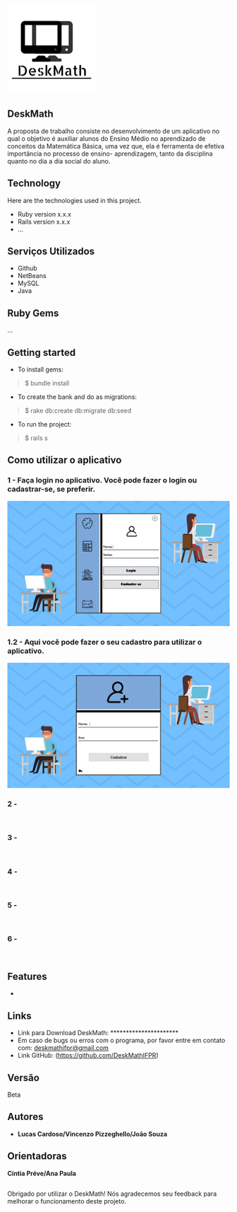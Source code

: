 ![Logo do projeto!](https://github.com/DeskMathIFPR/ReadME/blob/main/logo2.png)
 
## DeskMath
 
A proposta de trabalho consiste no desenvolvimento de um aplicativo no qual o objetivo é auxiliar alunos do Ensino Médio no aprendizado de conceitos da Matemática Básica, uma vez que, ela é ferramenta de efetiva importância no processo de ensino- aprendizagem, tanto da disciplina quanto no dia a dia social do aluno.
 
 
## Technology 
 
Here are the technologies used in this project.
 
* Ruby version  x.x.x
* Rails version x.x.x
* ...
 
 
## Serviços Utilizados
 
* Github
* NetBeans
* MySQL
* Java 
 
 
## Ruby Gems
...
 
## Getting started
 
* To install gems:
>    $ bundle install
* To create the bank and do as migrations:
>    $ rake db:create db:migrate db:seed
* To run the project:
>    $ rails s
 
## Como utilizar o aplicativo
 
### 1 - Faça login no aplicativo. Você pode fazer o login ou cadastrar-se, se preferir.
![Login Print](https://github.com/DeskMathIFPR/ReadME/blob/main/loginTELA.png)

### 1.2 - Aqui você pode fazer o seu cadastro para utilizar o aplicativo. 
![Cadastro Print](https://github.com/DeskMathIFPR/ReadME/blob/main/cadastroTELA.png)

### 2 - 
![]()

### 3 - 
![]()

### 4 - 
![]()

### 5 - 
![]()

### 6 - 
![]()
 
## Features
 
  - 
 
 
## Links
 
  - Link para Download DeskMath: **********************
  - Em caso de bugs ou erros com o programa, por favor entre em contato com: deskmathifpr@gmail.com 
  - Link GitHub: (https://github.com/DeskMathIFPR)
    
## Versão
 
Beta
 
## Autores
 
* **Lucas Cardoso/Vincenzo Pizzeghello/João Souza** 

## Orientadoras 

  **Cíntia Préve/Ana Paula** 

##
 
 Obrigado por utilizar o DeskMath! 
 Nós agradecemos seu feedback para melhorar o funcionamento deste projeto.
